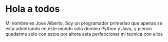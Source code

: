 # Hola a todos
Mi nombre es Jose Alberto, Soy un programador primeriso que apenas se esta adentrando en este mundo
solo domino Python y Java, y pienso quedarme solo con estos por ahora asta perfeccionar mi tecnica con ellos
